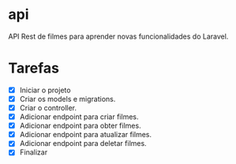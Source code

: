 # api

API Rest de filmes para aprender novas funcionalidades do Laravel.

# Tarefas

-   [x] Iniciar o projeto
-   [x] Criar os models e migrations.
-   [x] Criar o controller.
-   [x] Adicionar endpoint para criar filmes.
-   [x] Adicionar endpoint para obter filmes.
-   [x] Adicionar endpoint para atualizar filmes.
-   [x] Adicionar endpoint para deletar filmes.
-   [x] Finalizar

